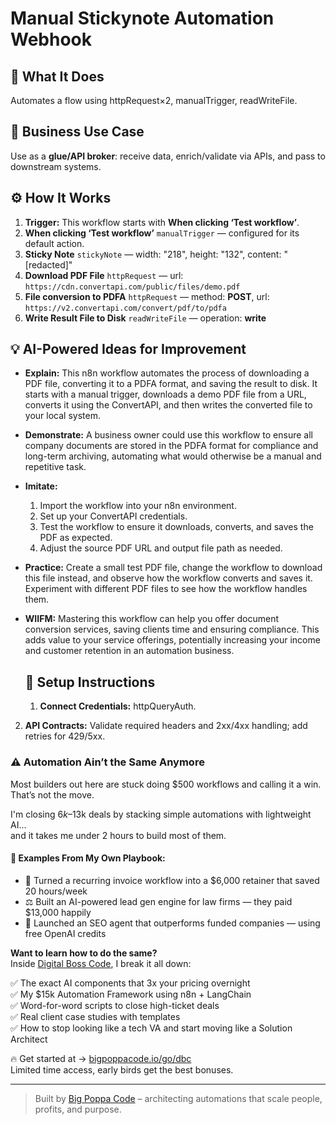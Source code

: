 # Manual Stickynote Automation Webhook
  ## 🚀 What It Does
  Automates a flow using httpRequest×2, manualTrigger, readWriteFile.
  
  ## 💼 Business Use Case
  Use as a **glue/API broker**: receive data, enrich/validate via APIs, and pass to downstream systems.
  
  ## ⚙️ How It Works
  1. **Trigger:** This workflow starts with **When clicking ‘Test workflow’**.
  2. **When clicking ‘Test workflow’** `manualTrigger` — configured for its default action.
3. **Sticky Note** `stickyNote` — width: "218", height: "132", content: "[redacted]"
4. **Download PDF File** `httpRequest` — url: `https://cdn.convertapi.com/public/files/demo.pdf`
5. **File conversion to PDFA** `httpRequest` — method: **POST**, url: `https://v2.convertapi.com/convert/pdf/to/pdfa`
6. **Write Result File to Disk** `readWriteFile` — operation: **write**
  
  ## 💡 AI-Powered Ideas for Improvement
  - **Explain:** This n8n workflow automates the process of downloading a PDF file, converting it to a PDFA format, and saving the result to disk. It starts with a manual trigger, downloads a demo PDF file from a URL, converts it using the ConvertAPI, and then writes the converted file to your local system.
  
- **Demonstrate:** A business owner could use this workflow to ensure all company documents are stored in the PDFA format for compliance and long-term archiving, automating what would otherwise be a manual and repetitive task.

- **Imitate:** 
  1. Import the workflow into your n8n environment.
  2. Set up your ConvertAPI credentials.
  3. Test the workflow to ensure it downloads, converts, and saves the PDF as expected.
  4. Adjust the source PDF URL and output file path as needed.

- **Practice:** Create a small test PDF file, change the workflow to download this file instead, and observe how the workflow converts and saves it. Experiment with different PDF files to see how the workflow handles them.

- **WIIFM:** Mastering this workflow can help you offer document conversion services, saving clients time and ensuring compliance. This adds value to your service offerings, potentially increasing your income and customer retention in an automation business.
  
  ## 🔧 Setup Instructions
  1. **Connect Credentials:** httpQueryAuth.
2. **API Contracts:** Validate required headers and 2xx/4xx handling; add retries for 429/5xx.
  
### ⚠️ Automation Ain’t the Same Anymore

Most builders out here are stuck doing $500 workflows and calling it a win.  
That’s not the move.  

I'm closing $6k–$13k deals by stacking simple automations with lightweight AI...  
and it takes me under 2 hours to build most of them.

#### 🧠 Examples From My Own Playbook:
- 🔁 Turned a recurring invoice workflow into a $6,000 retainer that saved 20 hours/week  
- ⚖️ Built an AI-powered lead gen engine for law firms — they paid $13,000 happily  
- 🚀 Launched an SEO agent that outperforms funded companies — using free OpenAI credits  

**Want to learn how to do the same?**  
Inside [Digital Boss Code](https://bigpoppacode.io/go/dbc), I break it all down:

✅ The exact AI components that 3x your pricing overnight  
✅ My $15k Automation Framework using n8n + LangChain  
✅ Word-for-word scripts to close high-ticket deals  
✅ Real client case studies with templates  
✅ How to stop looking like a tech VA and start moving like a Solution Architect  

🔥 Get started at → [bigpoppacode.io/go/dbc](https://bigpoppacode.io/go/dbc)  
Limited time access, early birds get the best bonuses.

---
> Built by [Big Poppa Code](https://bigpoppacode.io) – architecting automations that scale people, profits, and purpose.
  